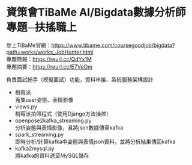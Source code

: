 # 資策會TiBaMe AI/Bigdata數據分析師專題─扶搖職上
登上TiBaMe官網：https://www.tibame.com/coursegoodjob/bigdata?path=works/works_JobHunter.html  
專題簡報：https://reurl.cc/QdYx1M  
專題摘要：https://reurl.cc/E7VeOm  

負責面試捕手（模擬面試）功能，資料串接、系統服務架構設計   
-  樹莓派   
蒐集user姿態、表情影像  
-  views.py   
樹莓派拍照程式（使用Django方法操控）  
-  openpose2kafka_streaming.py   
分析姿態與表情影像，且將json數據傳至kafka  
-  spark_streaming.py   
即時分析/計算kafka中姿態與表情json資料，並將分析結果傳回kafka  
-  kafka2mysql.py  
將kafka的資料送至MySQL儲存  
